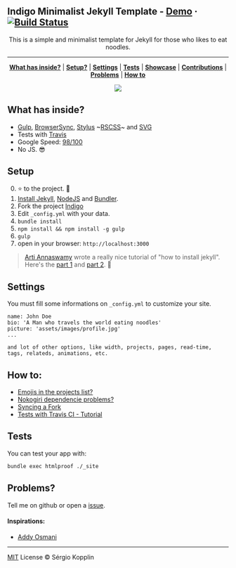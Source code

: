 ## Indigo Minimalist Jekyll Template - [Demo](http://sergiokopplin.github.io/indigo/) · [![Build Status](https://travis-ci.org/sergiokopplin/indigo.svg?branch=gh-pages)](https://travis-ci.org/sergiokopplin/indigo)

<p align="center">This is a simple and minimalist template for Jekyll for those who likes to eat noodles.</p>

***

<p align="center">
    <b><a href="README.md#what-has-inside">What has inside?</a></b>
    |
    <b><a href="README.md#setup">Setup?</a></b>
    |
    <b><a href="README.md#settings">Settings</a></b>
    |
    <b><a href="README.md#tests">Tests</a></b>
    |
    <b><a href="README.md#showcase">Showcase</a></b>
    |
    <b><a href="README.md#contributions">Contributions</a></b>
    |
    <b><a href="README.md#problems">Problems</a></b>
    |
    <b><a href="README.md#how-to">How to</a></b>
</p>

<p align="center">
    <img src="https://raw.githubusercontent.com/sergiokopplin/indigo/gh-pages/screen-shot.png" />
</p>

## What has inside?

- [Gulp](http://gulpjs.com/), [BrowserSync](https://www.browsersync.io/), [Stylus](http://stylus-lang.com/) ~[RSCSS](http://rscss.io/)~ and [SVG](https://www.w3.org/Graphics/SVG/)
- Tests with [Travis](https://travis-ci.org/)
- Google Speed: [98/100](https://developers.google.com/speed/pagespeed/insights/?url=http%3A%2F%2Fsergiokopplin.github.io%2Findigo%2F)
- No JS. :sunglasses:

## Setup

0. :star: to the project. :metal:
1. [Install Jekyll](http://jekyllrb.com), [NodeJS](https://nodejs.org/) and [Bundler](http://bundler.io/).
2. Fork the project [Indigo](https://github.com/sergiokopplin/indigo/fork)
3. Edit `_config.yml` with your data.
4. `bundle install`
5. `npm install && npm install -g gulp`
6. `gulp`
7. open in your browser: `http://localhost:3000`

> [Arti Annaswamy](https://github.com/aannasw) wrote a really nice tutorial of "how to install jekyll". Here's the [part 1](http://artiannaswamy.com/build-a-github-blog-part-1) and [part 2](http://artiannaswamy.com/build-a-github-blog-part-2). :metal:

## Settings

You must fill some informations on `_config.yml` to customize your site.

```
name: John Doe
bio: 'A Man who travels the world eating noodles'
picture: 'assets/images/profile.jpg'
...

and lot of other options, like width, projects, pages, read-time, tags, relateds, animations, etc.
```

## How to:

- [Emojis in the projects list?](https://github.com/sergiokopplin/indigo/issues/72)
- [Nokogiri dependencie problems?](https://github.com/sergiokopplin/indigo/issues/81)
- [Syncing a Fork](https://help.github.com/articles/syncing-a-fork/)
- [Tests with Travis CI - Tutorial](http://www.raywenderlich.com/109418/travis-ci-tutorial)

## Tests

You can test your app with:

```bash
bundle exec htmlproof ./_site
````

## Problems?

Tell me on github or open a [issue](https://github.com/sergiokopplin/indigo/issues/new).

#### Inspirations:
- [Addy Osmani](https://addyosmani.com/)

---

[MIT](http://kopplin.mit-license.org/) License © Sérgio Kopplin
